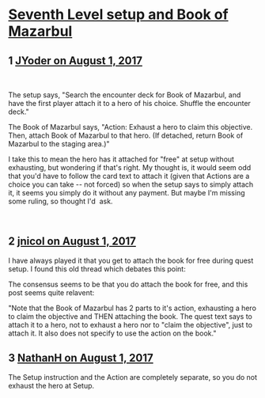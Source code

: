 # [Seventh Level setup and Book of Mazarbul](https://community.fantasyflightgames.com/topic/255370-seventh-level-setup-and-book-of-mazarbul/)

## 1 [JYoder on August 1, 2017](https://community.fantasyflightgames.com/topic/255370-seventh-level-setup-and-book-of-mazarbul/?do=findComment&comment=2907681)

 

The setup says, "Search the encounter deck for Book of Mazarbul, and have the first player attach it to a hero of his choice. Shuffle the encounter deck."

The Book of Mazarbul says, "Action: Exhaust a hero to claim this objective. Then, attach Book of Mazarbul to that hero. (If detached, return Book of Mazarbul to the staging area.)"

I take this to mean the hero has it attached for "free" at setup without exhausting, but wondering if that's right. My thought is, it would seem odd that you'd have to follow the card text to attach it (given that Actions are a choice you can take -- not forced) so when the setup says to simply attach it, it seems you simply do it without any payment. But maybe I'm missing some ruling, so thought I'd  ask.

 

## 2 [jnicol on August 1, 2017](https://community.fantasyflightgames.com/topic/255370-seventh-level-setup-and-book-of-mazarbul/?do=findComment&comment=2907716)

I have always played it that you get to attach the book for free during quest setup. I found this old thread which debates this point:

The consensus seems to be that you do attach the book for free, and this post seems quite relavent:

"Note that the Book of Mazarbul has 2 parts to it's action, exhausting a hero to claim the objective and THEN attaching the book. The quest text says to attach it to a hero, not to exhaust a hero nor to "claim the objective", just to attach it. It also does not specify to use the action on the book."

## 3 [NathanH on August 1, 2017](https://community.fantasyflightgames.com/topic/255370-seventh-level-setup-and-book-of-mazarbul/?do=findComment&comment=2907932)

The Setup instruction and the Action are completely separate, so you do not exhaust the hero at Setup.

